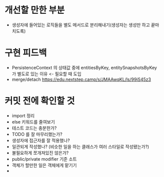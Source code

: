 # 개선할 만한 부분

- 생성자에 들어있는 로직들을 별도 메서드로 분리해내기(생성자는 생성만 하고 끝마치도록)

# 구현 피드백

- PersistenceContext 의 상태값 중에 entitiesByKey, entitySnapshotsByKey 가 별도로 있는 이유 <- 필요할 때 도입
- merge/detach https://edu.nextstep.camp/s/JMAAwqKL/ls/99iS45z3

# 커밋 전에 확인할 것

* import 정리
* else 키워드를 줄여보기
* 테스트 코드는 충분한가?
* TODO 를 잘 마무리했는가?
* 생성자에 접근자를 잘 적용했나?
* 일관되게 작성했나? (비슷한 일을 하는 클래스가 여러 스타일로 작성됐는가?)
* 불필요하게 쪼개져있진 않은가?
* public/private modifier 기준 소트
* 객체가 할만한 일은 객체에게 맡기기
* 

